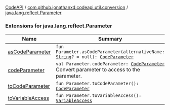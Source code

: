 [CodeAPI](../../index.md) / [com.github.jonathanxd.codeapi.util.conversion](../index.md) / [java.lang.reflect.Parameter](.)

### Extensions for java.lang.reflect.Parameter

| Name | Summary |
|---|---|
| [asCodeParameter](as-code-parameter.md) | `fun Parameter.asCodeParameter(alternativeName: `[`String`](https://kotlinlang.org/api/latest/jvm/stdlib/kotlin/-string/index.html)`? = null): `[`CodeParameter`](../../com.github.jonathanxd.codeapi.base/-code-parameter/index.md) |
| [codeParameter](code-parameter.md) | `val Parameter.codeParameter: `[`CodeParameter`](../../com.github.jonathanxd.codeapi.base/-code-parameter/index.md)<br>Convert parameter to access to the parameter. |
| [toCodeParameter](to-code-parameter.md) | `fun Parameter.toCodeParameter(): `[`CodeParameter`](../../com.github.jonathanxd.codeapi.base/-code-parameter/index.md) |
| [toVariableAccess](to-variable-access.md) | `fun Parameter.toVariableAccess(): `[`VariableAccess`](../../com.github.jonathanxd.codeapi.base/-variable-access/index.md) |
